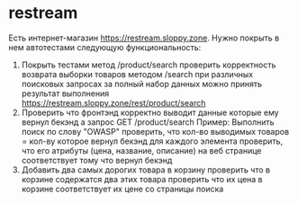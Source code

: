 # restream

Есть интернет-магазин https://restream.sloppy.zone. Нужно покрыть в нем автотестами следующую функциональность: 
1) Покрыть тестами метод /product/search проверить корректность возврата выборки товаров методом /search при различных поисковых запросах за полный набор данных можно принять результат выполнения https://restream.sloppy.zone/rest/product/search 
2) Проверить что фронтэнд корректно выводит данные которые ему вернул бекэнд а запрос GET /product/search Пример: Выполнить поиск по слову "OWASP" проверить, что кол-во выводимых товаров = кол-ву которое вернул бекэнд для каждого элемента проверить, что его атрибуты (цена, название, описание) на веб странице соответствует тому что вернул бекэнд 
3) Добавить два самых дорогих товара в корзину проверить что в корзине содержатся два этих товара проверить что их цена в корзине соответствует их цене со страницы поиска 
